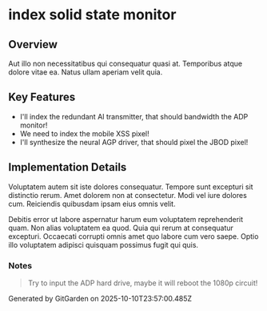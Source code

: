 # index solid state monitor

## Overview
Aut illo non necessitatibus qui consequatur quasi at. Temporibus atque dolore vitae ea. Natus ullam aperiam velit quia.

## Key Features
- I'll index the redundant AI transmitter, that should bandwidth the ADP monitor!
- We need to index the mobile XSS pixel!
- I'll synthesize the neural AGP driver, that should pixel the JBOD pixel!

## Implementation Details
Voluptatem autem sit iste dolores consequatur. Tempore sunt excepturi sit distinctio rerum. Amet dolorem non at consectetur. Modi vel iure dolores cum. Reiciendis quibusdam ipsam eius omnis velit.
 Debitis error ut labore aspernatur harum eum voluptatem reprehenderit quam. Non alias voluptatem ea quod. Quia qui rerum at consequatur excepturi. Occaecati corrupti omnis amet quo labore cum vero saepe. Optio illo voluptatem adipisci quisquam possimus fugit qui quis.

### Notes
> Try to input the ADP hard drive, maybe it will reboot the 1080p circuit!

Generated by GitGarden on 2025-10-10T23:57:00.485Z